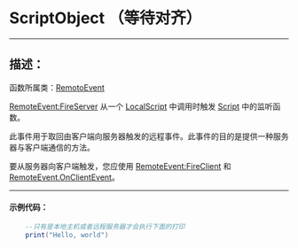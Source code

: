 # ScriptObject （等待对齐）
-----------------------------------------------------------------------------------------
## 描述：

函数所属类：[RemotoEvent](/Api/Class/Script/RemoteEvent.md)

[RemoteEvent:FireServer](/Api/Class/Script/RemoteEvent_F/fireServer.md) 从一个 [LocalScript](/Api/Class/Script/LocalScriptNode.md) 中调用时触发 [Script](/Api/Class/Script/ScriptObject.md) 中的监听函数。

此事件用于取回由客户端向服务器触发的远程事件。此事件的目的是提供一种服务器与客户端通信的方法。

要从服务器向客户端触发，您应使用 [RemoteEvent:FireClient]() 和 [RemoteEvent.OnClientEvent]()。

-----------------------------------------------------------------------------------------
#### 示例代码：

```lua
	--只有是本地主机或者远程服务器才会执行下面的打印
	print("Hello, world")
```